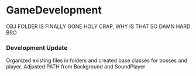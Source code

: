 # GameDevelopment

OBJ FOLDER IS FINALLY GONE HOLY CRAP, WHY IS THAT SO DAMN HARD BRO

### Development Update

Organized existing files in folders and created base classes for bosses and player. Adjusted PATH from Background and SoundPlayer
